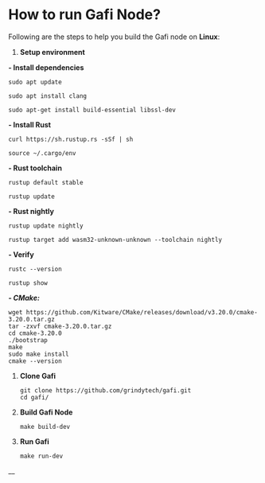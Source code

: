 # How to run Gafi Node?

Following are the steps to help you build the Gafi node on **Linux**:

1. **Setup environment**

**- Install dependencies**

```
sudo apt update

sudo apt install clang

sudo apt-get install build-essential libssl-dev
```

**- Install Rust**

```
curl https://sh.rustup.rs -sSf | sh

source ~/.cargo/env
```

**- Rust toolchain**

```
rustup default stable

rustup update
```

**- Rust nightly**

```
rustup update nightly

rustup target add wasm32-unknown-unknown --toolchain nightly
```

**- Verify**

```
rustc --version

rustup show
```

_**- CMake:**_

```
wget https://github.com/Kitware/CMake/releases/download/v3.20.0/cmake-3.20.0.tar.gz
tar -zxvf cmake-3.20.0.tar.gz
cd cmake-3.20.0
./bootstrap
make
sudo make install
cmake --version
```

1.  **Clone Gafi**

    ```
    git clone https://github.com/grindytech/gafi.git
    cd gafi/
    ```
2.  **Build Gafi Node**

    ```
    make build-dev
    ```
3.  **Run Gafi**

    ```
    make run-dev
    ```

__
